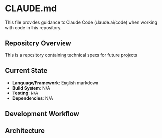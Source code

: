 # CLAUDE.md

This file provides guidance to Claude Code (claude.ai/code) when working with code in this repository.

## Repository Overview

This is a repository containing technical specs for future projects

## Current State

- **Language/Framework**: English markdown
- **Build System**: N/A
- **Testing**: N/A
- **Dependencies**: N/A

## Development Workflow


## Architecture

